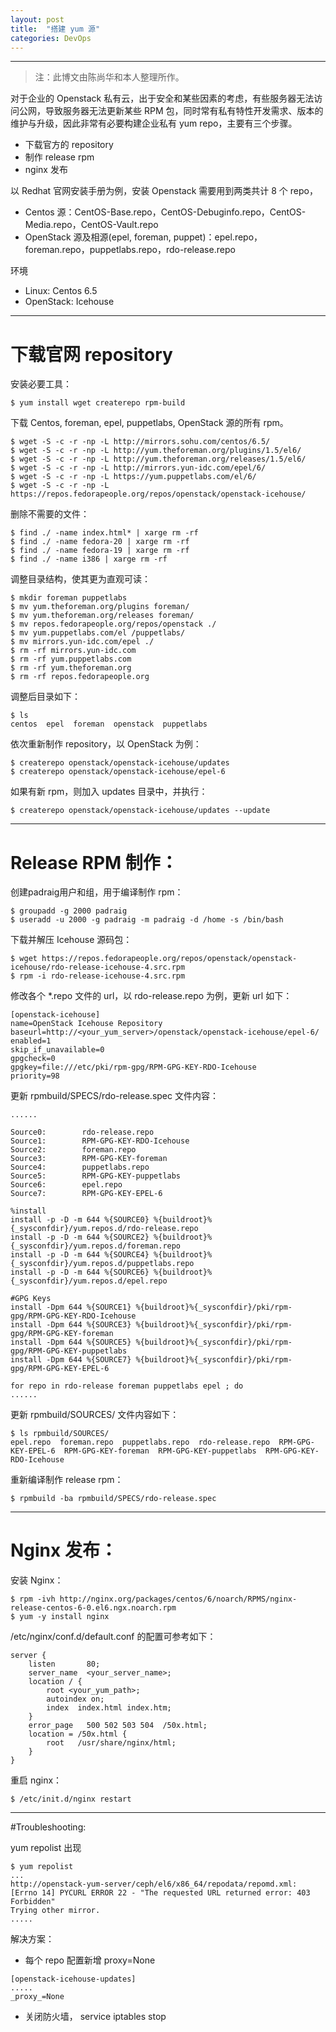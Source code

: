 ```yaml
---
layout: post
title:  "搭建 yum 源"
categories: DevOps 
---
```


----------------

> 注：此博文由陈尚华和本人整理所作。

对于企业的 Openstack 私有云，出于安全和某些因素的考虑，有些服务器无法访问公网，导致服务器无法更新某些 RPM 包，同时常有私有特性开发需求、版本的维护与升级，因此非常有必要构建企业私有 yum repo，主要有三个步骤。
 
- 下载官方的 repository
- 制作 release rpm
- nginx 发布

以 Redhat 官网安装手册为例，安装 Openstack 需要用到两类共计 8 个 repo，

- Centos 源：CentOS-Base.repo，CentOS-Debuginfo.repo，CentOS-Media.repo，CentOS-Vault.repo
- OpenStack 源及相源(epel, foreman, puppet)：epel.repo，foreman.repo，puppetlabs.repo，rdo-release.repo

环境

- Linux: Centos 6.5
- OpenStack: Icehouse

----------------

# 下载官网 repository


安装必要工具：

```
$ yum install wget createrepo rpm-build
```

下载 Centos, foreman, epel, puppetlabs, OpenStack 源的所有 rpm。

```
$ wget -S -c -r -np -L http://mirrors.sohu.com/centos/6.5/
$ wget -S -c -r -np -L http://yum.theforeman.org/plugins/1.5/el6/
$ wget -S -c -r -np -L http://yum.theforeman.org/releases/1.5/el6/
$ wget -S -c -r -np -L http://mirrors.yun-idc.com/epel/6/
$ wget -S -c -r -np -L https://yum.puppetlabs.com/el/6/
$ wget -S -c -r -np -L https://repos.fedorapeople.org/repos/openstack/openstack-icehouse/
```

删除不需要的文件：

```
$ find ./ -name index.html* | xarge rm -rf
$ find ./ -name fedora-20 | xarge rm -rf
$ find ./ -name fedora-19 | xarge rm -rf
$ find ./ -name i386 | xarge rm -rf
```

调整目录结构，使其更为直观可读：

```
$ mkdir foreman puppetlabs
$ mv yum.theforeman.org/plugins foreman/
$ mv yum.theforeman.org/releases foreman/
$ mv repos.fedorapeople.org/repos/openstack ./
$ mv yum.puppetlabs.com/el /puppetlabs/
$ mv mirrors.yun-idc.com/epel ./
$ rm -rf mirrors.yun-idc.com
$ rm -rf yum.puppetlabs.com
$ rm -rf yum.theforeman.org
$ rm -rf repos.fedorapeople.org
```

调整后目录如下：

```
$ ls
centos  epel  foreman  openstack  puppetlabs
```

依次重新制作 repository，以 OpenStack 为例：

```
$ createrepo openstack/openstack-icehouse/updates
$ createrepo openstack/openstack-icehouse/epel-6
```

如果有新 rpm，则加入 updates 目录中，并执行：

```
$ createrepo openstack/openstack-icehouse/updates --update
```

----------------

# Release RPM 制作：

创建padraig用户和组，用于编译制作 rpm：

```
$ groupadd -g 2000 padraig
$ useradd -u 2000 -g padraig -m padraig -d /home -s /bin/bash
```

下载并解压 Icehouse 源码包：

```
$ wget https://repos.fedorapeople.org/repos/openstack/openstack-icehouse/rdo-release-icehouse-4.src.rpm
$ rpm -i rdo-release-icehouse-4.src.rpm
```

修改各个 *.repo 文件的 url，以 rdo-release.repo 为例，更新 url 如下：

```
[openstack-icehouse]
name=OpenStack Icehouse Repository
baseurl=http://<your_yum_server>/openstack/openstack-icehouse/epel-6/
enabled=1
skip_if_unavailable=0
gpgcheck=0
gpgkey=file:///etc/pki/rpm-gpg/RPM-GPG-KEY-RDO-Icehouse
priority=98
```

更新 rpmbuild/SPECS/rdo-release.spec 文件内容：

``` 
......

Source0:        rdo-release.repo
Source1:        RPM-GPG-KEY-RDO-Icehouse
Source2:        foreman.repo
Source3:        RPM-GPG-KEY-foreman
Source4:        puppetlabs.repo
Source5:        RPM-GPG-KEY-puppetlabs
Source6:        epel.repo
Source7:        RPM-GPG-KEY-EPEL-6
 
%install
install -p -D -m 644 %{SOURCE0} %{buildroot}%{_sysconfdir}/yum.repos.d/rdo-release.repo
install -p -D -m 644 %{SOURCE2} %{buildroot}%{_sysconfdir}/yum.repos.d/foreman.repo
install -p -D -m 644 %{SOURCE4} %{buildroot}%{_sysconfdir}/yum.repos.d/puppetlabs.repo
install -p -D -m 644 %{SOURCE6} %{buildroot}%{_sysconfdir}/yum.repos.d/epel.repo

#GPG Keys
install -Dpm 644 %{SOURCE1} %{buildroot}%{_sysconfdir}/pki/rpm-gpg/RPM-GPG-KEY-RDO-Icehouse
install -Dpm 644 %{SOURCE3} %{buildroot}%{_sysconfdir}/pki/rpm-gpg/RPM-GPG-KEY-foreman
install -Dpm 644 %{SOURCE5} %{buildroot}%{_sysconfdir}/pki/rpm-gpg/RPM-GPG-KEY-puppetlabs
install -Dpm 644 %{SOURCE7} %{buildroot}%{_sysconfdir}/pki/rpm-gpg/RPM-GPG-KEY-EPEL-6

for repo in rdo-release foreman puppetlabs epel ; do
......
```

更新 rpmbuild/SOURCES/ 文件内容如下：

```
$ ls rpmbuild/SOURCES/
epel.repo  foreman.repo  puppetlabs.repo  rdo-release.repo  RPM-GPG-KEY-EPEL-6  RPM-GPG-KEY-foreman  RPM-GPG-KEY-puppetlabs  RPM-GPG-KEY-RDO-Icehouse
```

重新编译制作 release rpm：

```
$ rpmbuild -ba rpmbuild/SPECS/rdo-release.spec
```

----------------

# Nginx 发布：

安装 Nginx：

```
$ rpm -ivh http://nginx.org/packages/centos/6/noarch/RPMS/nginx-release-centos-6-0.el6.ngx.noarch.rpm
$ yum -y install nginx
```

/etc/nginx/conf.d/default.conf 的配置可参考如下：

```
server {  
    listen       80;  
    server_name  <your_server_name>;  
    location / {  
        root <your_yum_path>;  
        autoindex on; 
        index  index.html index.htm;  
    }  
    error_page   500 502 503 504  /50x.html;  
    location = /50x.html {  
        root   /usr/share/nginx/html;  
    }  
}
```

重启 nginx：

```
$ /etc/init.d/nginx restart
```

----------------

#Troubleshooting:

yum repolist 出现

```
$ yum repolist
...
http://openstack-yum-server/ceph/el6/x86_64/repodata/repomd.xml: [Errno 14] PYCURL ERROR 22 - "The requested URL returned error: 403 Forbidden"
Trying other mirror.
.....
```

解决方案：

- 每个 repo 配置新增 proxy=None

```
[openstack-icehouse-updates]
.....
_proxy_=None
```

- 关闭防火墙， service iptables stop


